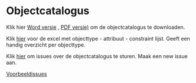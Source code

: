 # Objectcatalogus


Klik hier [Word versie](https://github.com/Geonovum/imkl2015-review/blob/master/2.%20objectcatalogus/IMKL2015-Objectcatalogus_1.0RC1.docx?raw=true) , [PDF versie)](https://github.com/Geonovum/imkl2015-review/blob/master/2.%20objectcatalogus/IMKL2015-Objectcatalogus_1.0RC1.pdf?raw=true) om de objectcatalogus te downloaden.

Klik [hier](https://github.com/Geonovum/imkl2015-review/blob/master/2.%20objectcatalogus/IMKL2015%20v%201.0RC1-object-attributen-ExtraRegels.xlsx?raw=true) voor de excel met objecttype - attribuut - constraint lijst. Geeft een handig overzicht per objecttype.



Klik [hier](https://github.com/Geonovum/imkl2015-review/issues?q=is%3Aopen+is%3Aissue+label%3Aobjectcatalogus) om issues over de objectcatalogus te sturen. Maak een new issue aan.

[Voorbeeldissues](https://github.com/Geonovum/imkl2015-review/issues?q=voorbeeld+label%3Aobjectcatalogus)
